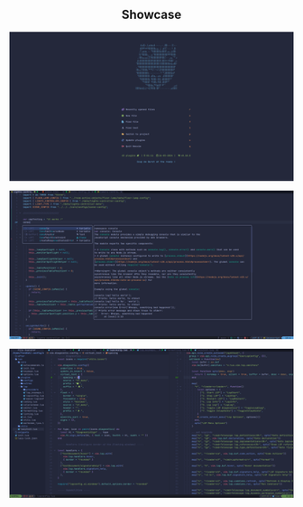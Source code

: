<div align="center">

## Showcase

![dashboard](https://raw.githubusercontent.com/ddat-tebayo/nvim-config/main/.github/assets/dashboard.webp)

![autocompletion](https://raw.githubusercontent.com/ddat-tebayo/nvim-config/main/.github/assets/autocompletion.webp)

![workspace](https://raw.githubusercontent.com/ddat-tebayo/nvim-config/main/.github/assets/workspace.webp)

</div>
